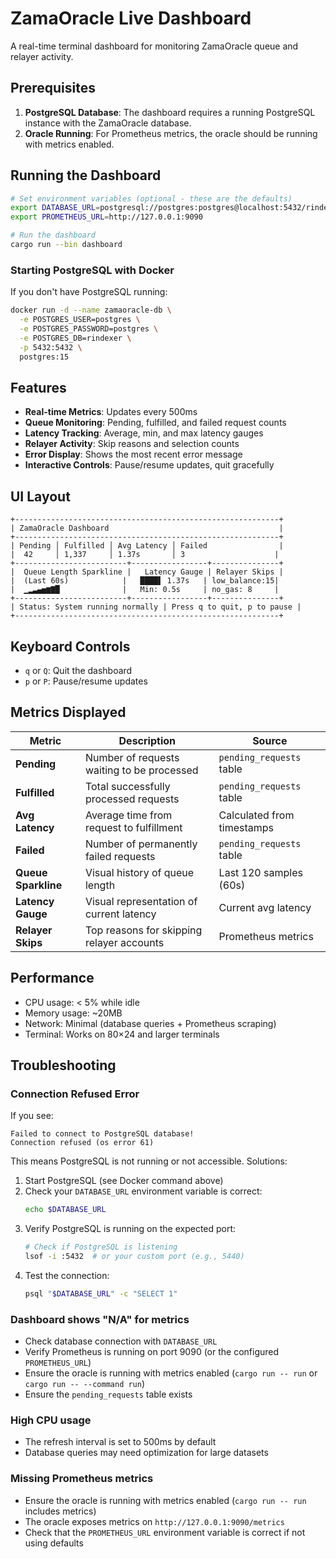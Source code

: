 # ZamaOracle Live Dashboard

A real-time terminal dashboard for monitoring ZamaOracle queue and relayer activity.

## Prerequisites

1. **PostgreSQL Database**: The dashboard requires a running PostgreSQL instance with the ZamaOracle database.
2. **Oracle Running**: For Prometheus metrics, the oracle should be running with metrics enabled.

## Running the Dashboard

```bash
# Set environment variables (optional - these are the defaults)
export DATABASE_URL=postgresql://postgres:postgres@localhost:5432/rindexer
export PROMETHEUS_URL=http://127.0.0.1:9090

# Run the dashboard
cargo run --bin dashboard
```

### Starting PostgreSQL with Docker

If you don't have PostgreSQL running:

```bash
docker run -d --name zamaoracle-db \
  -e POSTGRES_USER=postgres \
  -e POSTGRES_PASSWORD=postgres \
  -e POSTGRES_DB=rindexer \
  -p 5432:5432 \
  postgres:15
```

## Features

- **Real-time Metrics**: Updates every 500ms
- **Queue Monitoring**: Pending, fulfilled, and failed request counts
- **Latency Tracking**: Average, min, and max latency gauges
- **Relayer Activity**: Skip reasons and selection counts
- **Error Display**: Shows the most recent error message
- **Interactive Controls**: Pause/resume updates, quit gracefully

## UI Layout

```
+-----------------------------------------------------------+
| ZamaOracle Dashboard                                      |
+-----------------------------------------------------------+
| Pending │ Fulfilled │ Avg Latency │ Failed                |
|  42     │ 1,337     │ 1.37s       │ 3                    |
+-------------------------+-----------------+---------------+
|  Queue Length Sparkline |   Latency Gauge | Relayer Skips |
|  (Last 60s)            |   ████▌ 1.37s   | low_balance:15|
|  ▁▂▃▄▅▆▇█              |   Min: 0.5s     | no_gas: 8     |
+-------------------------+-----------------+---------------+
| Status: System running normally | Press q to quit, p to pause |
+-----------------------------------------------------------+
```

## Keyboard Controls

- `q` or `Q`: Quit the dashboard
- `p` or `P`: Pause/resume updates

## Metrics Displayed

| Metric              | Description                                | Source                     |
| ------------------- | ------------------------------------------ | -------------------------- |
| **Pending**         | Number of requests waiting to be processed | `pending_requests` table   |
| **Fulfilled**       | Total successfully processed requests      | `pending_requests` table   |
| **Avg Latency**     | Average time from request to fulfillment   | Calculated from timestamps |
| **Failed**          | Number of permanently failed requests      | `pending_requests` table   |
| **Queue Sparkline** | Visual history of queue length             | Last 120 samples (60s)     |
| **Latency Gauge**   | Visual representation of current latency   | Current avg latency        |
| **Relayer Skips**   | Top reasons for skipping relayer accounts  | Prometheus metrics         |

## Performance

- CPU usage: < 5% while idle
- Memory usage: ~20MB
- Network: Minimal (database queries + Prometheus scraping)
- Terminal: Works on 80×24 and larger terminals

## Troubleshooting

### Connection Refused Error

If you see:

```
Failed to connect to PostgreSQL database!
Connection refused (os error 61)
```

This means PostgreSQL is not running or not accessible. Solutions:

1. Start PostgreSQL (see Docker command above)
2. Check your `DATABASE_URL` environment variable is correct:
   ```bash
   echo $DATABASE_URL
   ```
3. Verify PostgreSQL is running on the expected port:
   ```bash
   # Check if PostgreSQL is listening
   lsof -i :5432  # or your custom port (e.g., 5440)
   ```
4. Test the connection:
   ```bash
   psql "$DATABASE_URL" -c "SELECT 1"
   ```

### Dashboard shows "N/A" for metrics

- Check database connection with `DATABASE_URL`
- Verify Prometheus is running on port 9090 (or the configured `PROMETHEUS_URL`)
- Ensure the oracle is running with metrics enabled (`cargo run -- run` or `cargo run -- --command run`)
- Ensure the `pending_requests` table exists

### High CPU usage

- The refresh interval is set to 500ms by default
- Database queries may need optimization for large datasets

### Missing Prometheus metrics

- Ensure the oracle is running with metrics enabled (`cargo run -- run` includes metrics)
- The oracle exposes metrics on `http://127.0.0.1:9090/metrics`
- Check that the `PROMETHEUS_URL` environment variable is correct if not using defaults
